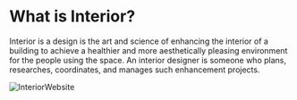 # What is Interior?
 Interior is a design is the art and science of enhancing the interior of a building to achieve a healthier and more aesthetically pleasing environment for the people using the space. An interior designer is someone who plans, researches, coordinates, and manages such enhancement projects.

![InteriorWebsite](https://user-images.githubusercontent.com/93111622/145418842-f14eca12-bfad-4857-ac52-ba6c1b2d993a.png)
